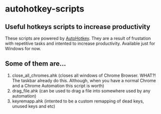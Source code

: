 # autohotkey-scripts

## Useful hotkeys scripts to increase productivity



These scripts are powered by [AutoHotkey](https://www.autohotkey.com/). They are a result of frustation with repetitive tasks
and intented to increase productivity. Available just for Windows for now.

## Some of them are...

1. close_all_chromes.ahk (closes all windows of Chrome Browser. WHAT?! The taskbar already do this. Although, when you have a normal Chrome and a Chrome Automation this script is worth)
2. drag_file.ahk (can be used to drag a file into somewhere used by any automation)
3. keyremapp.ahk (intented to be a custom remapping of dead keys, unused keys and etc)
